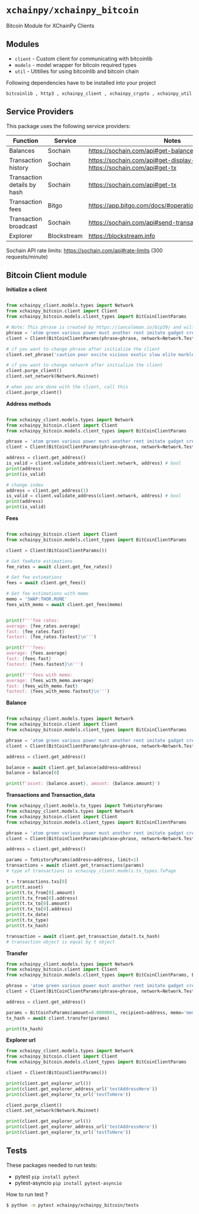 # `xchainpy/xchainpy_bitcoin`

Bitcoin Module for XChainPy Clients

## Modules

- `client` - Custom client for communicating with bitcoinlib
- `models` - model wrapper for bitcoin required types
- `util` - Utitilies for using bitcoinlib and bitcoin chain

Following dependencies have to be installed into your project

```
bitcoinlib , http3 , xchainpy_client , xchainpy_crypto , xchainpy_util
```

## Service Providers

This package uses the following service providers:

| Function                    | Service     | Notes                                                                            |
| --------------------------- | ----------- | -------------------------------------------------------------------------------- |
| Balances                    | Sochain     | https://sochain.com/api#get-balance                                              |
| Transaction history         | Sochain     | https://sochain.com/api#get-display-data-address, https://sochain.com/api#get-tx |
| Transaction details by hash | Sochain     | https://sochain.com/api#get-tx                                                   |
| Transaction fees            | Bitgo       | https://app.bitgo.com/docs/#operation/v2.tx.getfeeestimate                       |
| Transaction broadcast       | Sochain     | https://sochain.com/api#send-transaction                                         |
| Explorer                    | Blockstream | https://blockstream.info                                                         |

Sochain API rate limits: https://sochain.com/api#rate-limits (300 requests/minute)


Bitcoin Client module
-----------------

**Initialize a client**

```python

from xchainpy_client.models.types import Network
from xchainpy_bitcoin.client import Client
from xchainpy_bitcoin.models.client_types import BitCoinClientParams

# Note: This phrase is created by https://iancoleman.io/bip39/ and will never been used in a real-world
phrase = 'atom green various power must another rent imitate gadget creek fat then'
client = Client(BitCoinClientParams(phrase=phrase, network=Network.Testnet))

# if you want to change phrase after initialize the client
client.set_phrase('caution pear excite vicious exotic slow elite marble attend science strategy rude')

# if you want to change network after initialize the client
client.purge_client()
client.set_network(Network.Mainnet)

# when you are done with the client, call this
client.purge_client()
 ```
    


**Address methods**

```python

from xchainpy_client.models.types import Network
from xchainpy_bitcoin.client import Client
from xchainpy_bitcoin.models.client_types import BitCoinClientParams

phrase = 'atom green various power must another rent imitate gadget creek fat then'
client = Client(BitCoinClientParams(phrase=phrase, network=Network.Testnet))

address = client.get_address()
is_valid = client.validate_address(client.network, address) # bool
print(address)
print(is_valid)

# change index
address = client.get_address(1)
is_valid = client.validate_address(client.network, address) # bool
print(address)
print(is_valid)
```

**Fees**

```python

from xchainpy_bitcoin.client import Client
from xchainpy_bitcoin.models.client_types import BitCoinClientParams

client = Client(BitCoinClientParams())

# Get feeRate estimations
fee_rates = await client.get_fee_rates()

# Get fee estimations
fees = await client.get_fees()

# Get fee estimations with memo
memo = 'SWAP:THOR.RUNE'
fees_with_memo = await client.get_fees(memo)


print(f'''fee rates: 
average: {fee_rates.average}
fast: {fee_rates.fast}
fastest: {fee_rates.fastest}\n''')

print(f'''fees: 
average: {fees.average}
fast: {fees.fast}
fastest: {fees.fastest}\n''')

print(f'''fees with memo: 
average: {fees_with_memo.average}
fast: {fees_with_memo.fast}
fastest: {fees_with_memo.fastest}\n''')
```

**Balance**

```python

from xchainpy_client.models.types import Network
from xchainpy_bitcoin.client import Client
from xchainpy_bitcoin.models.client_types import BitCoinClientParams

phrase = 'atom green various power must another rent imitate gadget creek fat then'
client = Client(BitCoinClientParams(phrase=phrase, network=Network.Testnet))

address = client.get_address()

balance = await client.get_balance(address=address)
balance = balance[0]

print(f'asset: {balance.asset}, amount: {balance.amount}')
```

**Transactions and Transaction_data**

```python
from xchainpy_client.models.tx_types import TxHistoryParams
from xchainpy_client.models.types import Network
from xchainpy_bitcoin.client import Client
from xchainpy_bitcoin.models.client_types import BitCoinClientParams

phrase = 'atom green various power must another rent imitate gadget creek fat then'
client = Client(BitCoinClientParams(phrase=phrase, network=Network.Testnet))

address = client.get_address()

params = TxHistoryParams(address=address, limit=1)
transactions = await client.get_transactions(params)
# type of transactions is xchainpy_client.models.tx_types.TxPage

t = transactions.txs[0]
print(t.asset)
print(t.tx_from[0].amount)
print(t.tx_from[0].address)
print(t.tx_to[0].amount)
print(t.tx_to[0].address)
print(t.tx_date)
print(t.tx_type)
print(t.tx_hash)

transaction = await client.get_transaction_data(t.tx_hash)
# transaction object is equal by t object
```

**Transfer**

```python
from xchainpy_client.models.types import Network
from xchainpy_bitcoin.client import Client
from xchainpy_bitcoin.models.client_types import BitCoinClientParams, BitCoinTxParams

phrase = 'atom green various power must another rent imitate gadget creek fat then'
client = Client(BitCoinClientParams(phrase=phrase, network=Network.Testnet))

address = client.get_address()

params = BitCoinTxParams(amount=0.0000001, recipient=address, memo='memo')
tx_hash = await client.transfer(params)

print(tx_hash)
```

**Explorer url**

```python
from xchainpy_client.models.types import Network
from xchainpy_bitcoin.client import Client
from xchainpy_bitcoin.models.client_types import BitCoinClientParams

client = Client(BitCoinClientParams())

print(client.get_explorer_url())
print(client.get_explorer_address_url('testAddressHere'))
print(client.get_explorer_tx_url('testTxHere'))

client.purge_client()
client.set_network(Network.Mainnet)

print(client.get_explorer_url())
print(client.get_explorer_address_url('testAddressHere'))
print(client.get_explorer_tx_url('testTxHere'))
```


## Tests

These packages needed to run tests:

- pytest `pip install pytest`
- pytest-asyncio `pip install pytest-asyncio`

How to run test ?

```bash
$ python -m pytest xchainpy/xchainpy_bitcoin/tests
```

